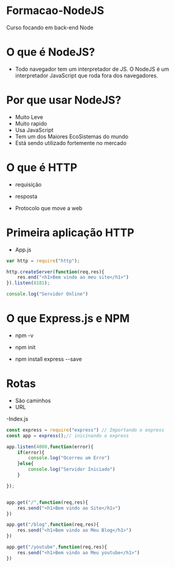 
# Formacao-NodeJS

Curso focando em back-end Node

# O que é NodeJS?

- Todo navegador tem um interpretador de JS. O NodeJS é um interpretador JavaScript que roda fora dos navegadores.

# Por que usar NodeJS?

- Muito Leve
- Muito rapido
- Usa JavaScript
- Tem um dos Maiores EcoSistemas do mundo
- Está sendo utilizado fortemente no mercado

# O que é HTTP

- requisição
- resposta

- Protocolo que move a web

# Primeira aplicação HTTP

- App.js

```javascript
var http = require("http");

http.createServer(function(req,res){
    res.end("<h1>Bem vindo ao meu site</h1>")
}).listen(8181);

console.log("Servidor Online")
```

# O que Express.js e NPM

- npm -v

- npm init

- npm install express --save


# Rotas

- São caminhos
- URL


-Index.js

```javascript
const express = require("express") // Importando o express
const app = express();// inicinando o express

app.listen(4000,function(error){
    if(error){
        console.log("Ocorreu um Erro")
    }else{
        console.log("Servidor Iniciado")
    }

});


app.get("/",function(req,res){
    res.send("<h1>Bem vindo ao Site</h1>")
})

app.get("/blog",function(req,res){
    res.send("<h1>Bem vindo ao Meu Blog</h1>")
})

app.get("/youtube",function(req,res){
    res.send("<h1>Bem vindo ao Meu youtube</h1>")
})
```
